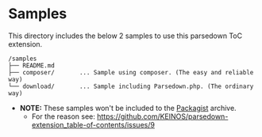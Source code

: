 # Samples

This directory includes the below 2 samples to use this parsedown ToC extension.

```text
/samples
├── README.md
├── composer/       ... Sample using composer. (The easy and reliable way)
└── download/       ... Sample including Parsedown.php. (The ordinary way)
```

- **NOTE:** These samples won't be included to the [Packagist](https://packagist.org/packages/keinos/parsedown-toc) archive.
  - For the reason see: https://github.com/KEINOS/parsedown-extension_table-of-contents/issues/9
